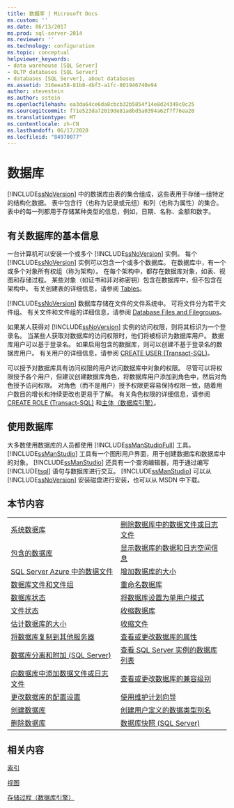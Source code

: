 ```yaml
---
title: 数据库 | Microsoft Docs
ms.custom: ''
ms.date: 06/13/2017
ms.prod: sql-server-2014
ms.reviewer: ''
ms.technology: configuration
ms.topic: conceptual
helpviewer_keywords:
- data warehouse [SQL Server]
- OLTP databases [SQL Server]
- databases [SQL Server], about databases
ms.assetid: 316eea58-81b8-4bf3-a1fc-801946740e94
author: stevestein
ms.author: sstein
ms.openlocfilehash: ea3da64ce6da8cbcb32b5854f14e8d24349c0c25
ms.sourcegitcommit: f71e523da72019de81a8bd5a0394a62f7f76ea20
ms.translationtype: MT
ms.contentlocale: zh-CN
ms.lasthandoff: 06/17/2020
ms.locfileid: "84970077"
---
```

# <a name="databases"></a>数据库
  [!INCLUDE[ssNoVersion](../../includes/ssnoversion-md.md)] 中的数据库由表的集合组成，这些表用于存储一组特定的结构化数据。 表中包含行（也称为记录或元组）和列（也称为属性）的集合。 表中的每一列都用于存储某种类型的信息，例如，日期、名称、金额和数字。  
  
## <a name="basic-information-about-databases"></a>有关数据库的基本信息  
 一台计算机可以安装一个或多个 [!INCLUDE[ssNoVersion](../../includes/ssnoversion-md.md)] 实例。 每个 [!INCLUDE[ssNoVersion](../../includes/ssnoversion-md.md)] 实例可以包含一个或多个数据库。  在数据库中，有一个或多个对象所有权组（称为架构）。 在每个架构中，都存在数据库对象，如表、视图和存储过程。 某些对象（如证书和非对称密钥）包含在数据库中，但不包含在架构中。 有关创建表的详细信息，请参阅 [Tables](../tables/tables.md)。  
  
 [!INCLUDE[ssNoVersion](../../includes/ssnoversion-md.md)] 数据库存储在文件的文件系统中。 可将文件分为若干文件组。 有关文件和文件组的详细信息，请参阅 [Database Files and Filegroups](database-files-and-filegroups.md)。  
  
 如果某人获得对 [!INCLUDE[ssNoVersion](../../includes/ssnoversion-md.md)] 实例的访问权限，则将其标识为一个登录名。 当某些人获取对数据库的访问权限时，他们将被标识为数据库用户。 数据库用户可以基于登录名。 如果启用包含的数据库，则可以创建不基于登录名的数据库用户。 有关用户的详细信息，请参阅 [CREATE USER (Transact-SQL)](/sql/t-sql/statements/create-user-transact-sql)。  
  
 可以授予对数据库具有访问权限的用户访问数据库中对象的权限。 尽管可以将权限授予各个用户，但建议创建数据库角色，将数据库用户添加到角色中，然后对角色授予访问权限。 对角色（而不是用户）授予权限更容易保持权限一致，随着用户数目的增长和持续更改也更易于了解。 有关角色权限的详细信息，请参阅 [CREATE ROLE (Transact-SQL)](/sql/t-sql/statements/create-role-transact-sql) 和[主体（数据库引擎）](../security/authentication-access/principals-database-engine.md)。  
  
## <a name="working-with-databases"></a>使用数据库  
 大多数使用数据库的人员都使用 [!INCLUDE[ssManStudioFull](../../includes/ssmanstudiofull-md.md)] 工具。 [!INCLUDE[ssManStudio](../../includes/ssmanstudio-md.md)] 工具有一个图形用户界面，用于创建数据库和数据库中的对象。 [!INCLUDE[ssManStudio](../../includes/ssmanstudio-md.md)] 还具有一个查询编辑器，用于通过编写 [!INCLUDE[tsql](../../includes/tsql-md.md)] 语句与数据库进行交互。 [!INCLUDE[ssManStudio](../../includes/ssmanstudio-md.md)] 可以从 [!INCLUDE[ssNoVersion](../../includes/ssnoversion-md.md)] 安装磁盘进行安装，也可以从 MSDN 中下载。  
  
## <a name="in-this-section"></a>本节内容  
  
|||  
|-|-|  
|[系统数据库](system-databases.md)|[删除数据库中的数据文件或日志文件](delete-data-or-log-files-from-a-database.md)|  
|[包含的数据库](contained-databases.md)|[显示数据库的数据和日志空间信息](display-data-and-log-space-information-for-a-database.md)|  
|[SQL Server Azure 中的数据文件](sql-server-data-files-in-microsoft-azure.md)|[增加数据库的大小](increase-the-size-of-a-database.md)|  
|[数据库文件和文件组](database-files-and-filegroups.md)|[重命名数据库](rename-a-database.md)|  
|[数据库状态](database-states.md)|[将数据库设置为单用户模式](set-a-database-to-single-user-mode.md)|  
|[文件状态](file-states.md)|[收缩数据库](shrink-a-database.md)|  
|[估计数据库的大小](estimate-the-size-of-a-database.md)|[收缩文件](shrink-a-file.md)|  
|[将数据库复制到其他服务器](copy-databases-to-other-servers.md)|[查看或更改数据库的属性](view-or-change-the-properties-of-a-database.md)|  
|[数据库分离和附加 (SQL Server)](database-detach-and-attach-sql-server.md)|[查看 SQL Server 实例的数据库列表](view-a-list-of-databases-on-an-instance-of-sql-server.md)|  
|[向数据库中添加数据文件或日志文件](add-data-or-log-files-to-a-database.md)|[查看或更改数据库的兼容级别](view-or-change-the-compatibility-level-of-a-database.md)|  
|[更改数据库的配置设置](change-the-configuration-settings-for-a-database.md)|[使用维护计划向导](../maintenance-plans/use-the-maintenance-plan-wizard.md)|  
|[创建数据库](create-a-database.md)|[创建用户定义的数据类型别名](create-a-user-defined-data-type-alias.md)|  
|[删除数据库](delete-a-database.md)|[数据库快照 (SQL Server)](database-snapshots-sql-server.md)|  
  
## <a name="related-content"></a>相关内容  
 [索引](../indexes/indexes.md)  
  
 [视图](../views/views.md)  
  
 [存储过程（数据库引擎）](../stored-procedures/stored-procedures-database-engine.md)  
  
  
